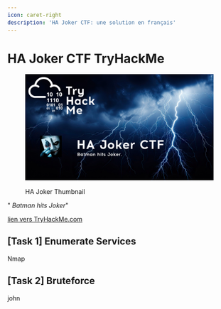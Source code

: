 ```yaml
---
icon: caret-right
description: 'HA Joker CTF: une solution en français'
---
```


# HA Joker CTF TryHackMe

<figure><img src=".gitbook/assets/joker-thm-thunder-01.png" alt=""><figcaption><p>HA Joker Thumbnail</p></figcaption></figure>

" _Batman hits Joker_"

[lien vers TryHackMe.com](https://tryhackme.com/r/room/jokerctf)

## \[Task 1] Enumerate Services

Nmap

## \[Task 2] Bruteforce

john

